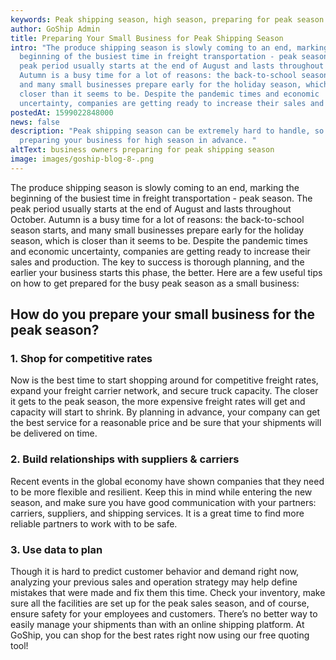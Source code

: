```yaml
---
keywords: Peak shipping season, high season, preparing for peak season
author: GoShip Admin
title: Preparing Your Small Business for Peak Shipping Season
intro: "The produce shipping season is slowly coming to an end, marking the
  beginning of the busiest time in freight transportation - peak season. The
  peak period usually starts at the end of August and lasts throughout October.
  Autumn is a busy time for a lot of reasons: the back-to-school season starts,
  and many small businesses prepare early for the holiday season, which is
  closer than it seems to be. Despite the pandemic times and economic
  uncertainty, companies are getting ready to increase their sales and pro"
postedAt: 1599022848000
news: false
description: "Peak shipping season can be extremely hard to handle, so start
  preparing your business for high season in advance. "
altText: business owners preparing for peak shipping season
image: images/goship-blog-8-.png
---
```

The produce shipping season is slowly coming to an end, marking the beginning of the busiest time in freight transportation - peak season. The peak period usually starts at the end of August and lasts throughout October. Autumn is a busy time for a lot of reasons: the back-to-school season starts, and many small businesses prepare early for the holiday season, which is closer than it seems to be. Despite the pandemic times and economic uncertainty, companies are getting ready to increase their sales and production. The key to success is thorough planning, and the earlier your business starts this phase, the better. Here are a few useful tips on how to get prepared for the busy peak season as a small business:

## How do you prepare your small business for the peak season?

### 1. Shop for competitive rates

Now is the best time to start shopping around for competitive freight rates, expand your freight carrier network, and secure truck capacity. The closer it gets to the peak season, the more expensive freight rates will get and capacity will start to shrink. By planning in advance, your company can get the best service for a reasonable price and be sure that your shipments will be delivered on time.

### 2. Build relationships with suppliers & carriers

Recent events in the global economy have shown companies that they need to be more flexible and resilient. Keep this in mind while entering the new season, and make sure you have good communication with your partners: carriers, suppliers, and shipping services. It is a great time to find more reliable partners to work with to be safe.

### 3. Use data to plan

Though it is hard to predict customer behavior and demand right now, analyzing your previous sales and operation strategy may help define mistakes that were made and fix them this time. Check your inventory, make sure all the facilities are set up for the peak sales season, and of course, ensure safety for your employees and customers. There’s no better way to easily manage your shipments than with an online shipping platform. At GoShip, you can shop for the best rates right now using our free quoting tool!